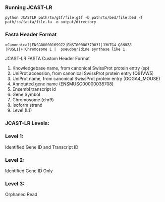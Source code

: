 

### Running JCAST-LR
```
python JCASTLR path/to/gtf/file.gtf -b path/to/bed/file.bed -f path/to/fasta/file.fa -o output/directory
```

### Fasta Header Format
```
>Canonnical|ENSG00000169972|ENST00000379031|J3KTG4 Q8N0Z8 |PUSL1|+|Chromosome 1 |  pseudouridine synthase like 1
```


JCAST-LR FASTA Custom Header Format 

1. Knowledgebase name, from canonical SwissProt protein entry (sp)
2. UniProt accession, from canonical SwissProt protein entry (Q91VW5)
3. UniProt name, from canonical SwissProt protein entry (GOGA4_MOUSE)
4. Annotated gene name (ENSMUSG00000038708)
5. Ensembl transcript id
6. Gene Symbol
7. Chromosome (chr9)
8. Isoform strand
9. Level (L1)


### JCAST-LR Levels:
### Level 1:
   Identified Gene ID and Transcript ID
### Level 2:
   Identified Gene ID Only
### Level 3:
   Orphaned Read